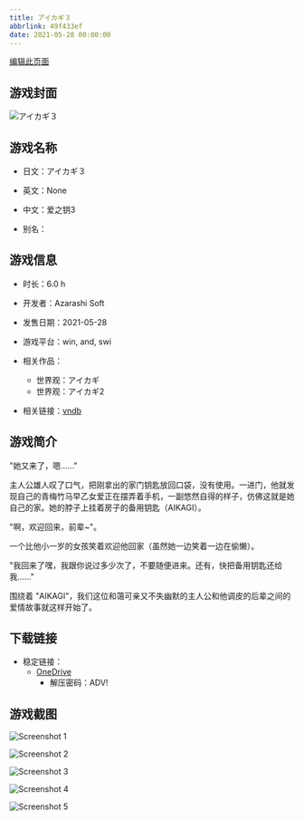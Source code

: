 ```yaml
---
title: アイカギ３
abbrlink: 49f433ef
date: 2021-05-28 00:00:00
---
```

[编辑此页面](https://github.com/ACG-3/ADV3-source/blob/main/source/_posts/games/%E3%82%A2%E3%82%A4%E3%82%AB%E3%82%AE%EF%BC%93.md)

## 游戏封面

![アイカギ３](https://pan.timero.xyz/d/onedrive/img_lib_001/%E3%82%A2%E3%82%A4%E3%82%AB%E3%82%AE%EF%BC%93_cover.avif)


## 游戏名称

- 日文：アイカギ３
- 英文：None
- 中文：爱之钥3

- 别名：


## 游戏信息

- 时长：6.0 h
- 开发者：Azarashi Soft
- 发售日期：2021-05-28
- 游戏平台：win, and, swi
- 相关作品：
   - 世界观：アイカギ
   - 世界观：アイカギ2

- 相关链接：[vndb](https://vndb.org/v30214)


## 游戏简介

"她又来了，嗯......"

主人公雄人叹了口气，把刚拿出的家门钥匙放回口袋，没有使用。一进门，他就发现自己的青梅竹马早乙女爱正在摆弄着手机，一副悠然自得的样子，仿佛这就是她自己的家。她的脖子上挂着房子的备用钥匙（AIKAGI）。

"啊，欢迎回来，前辈~"。

一个比他小一岁的女孩笑着欢迎他回家（虽然她一边笑着一边在偷懒）。

"我回来了嘿，我跟你说过多少次了，不要随便进来。还有，快把备用钥匙还给我......"

围绕着 "AIKAGI"，我们这位和蔼可亲又不失幽默的主人公和他调皮的后辈之间的爱情故事就这样开始了。




## 下载链接

- 稳定链接：
    - [OneDrive](https://pan.timero.xyz/onedrive/adv_lib_001/%E3%82%A2%E3%82%A4%E3%82%AB%E3%82%AE%EF%BC%93)
        - 解压密码：ADV!



## 游戏截图


![Screenshot 1](https://pan.timero.xyz/d/onedrive/img_lib_001/%E3%82%A2%E3%82%A4%E3%82%AB%E3%82%AE%EF%BC%93_Screenshot_1.avif)

![Screenshot 2](https://pan.timero.xyz/d/onedrive/img_lib_001/%E3%82%A2%E3%82%A4%E3%82%AB%E3%82%AE%EF%BC%93_Screenshot_2.avif)

![Screenshot 3](https://pan.timero.xyz/d/onedrive/img_lib_001/%E3%82%A2%E3%82%A4%E3%82%AB%E3%82%AE%EF%BC%93_Screenshot_3.avif)

![Screenshot 4](https://pan.timero.xyz/d/onedrive/img_lib_001/%E3%82%A2%E3%82%A4%E3%82%AB%E3%82%AE%EF%BC%93_Screenshot_4.avif)

![Screenshot 5](https://pan.timero.xyz/d/onedrive/img_lib_001/%E3%82%A2%E3%82%A4%E3%82%AB%E3%82%AE%EF%BC%93_Screenshot_5.avif)

